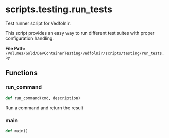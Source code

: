 # scripts.testing.run_tests

Test runner script for Vedfolnir.

This script provides an easy way to run different test suites with proper
configuration handling.

**File Path:** `/Volumes/Gold/DevContainerTesting/vedfolnir/scripts/testing/run_tests.py`

## Functions

### run_command

```python
def run_command(cmd, description)
```

Run a command and return the result

### main

```python
def main()
```

